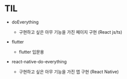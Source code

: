 # TIL

- doEverything
  - 구현하고 싶은 아무 기능을 가진 페이지 구현 (React js/ts)

- flutter
  - flutter 입문용
  
- react-native-do-everything
  - 구현하고 싶은 아무 기능을 가진 앱 구현 (React Native)
